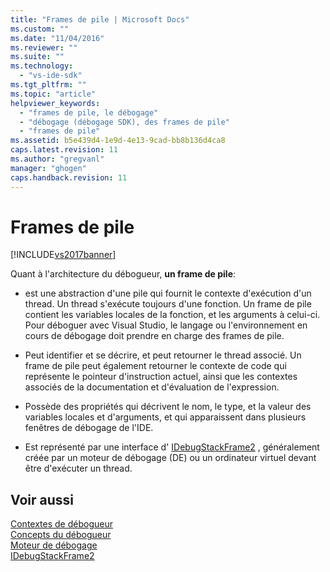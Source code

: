 ```yaml
---
title: "Frames de pile | Microsoft Docs"
ms.custom: ""
ms.date: "11/04/2016"
ms.reviewer: ""
ms.suite: ""
ms.technology: 
  - "vs-ide-sdk"
ms.tgt_pltfrm: ""
ms.topic: "article"
helpviewer_keywords: 
  - "frames de pile, le débogage"
  - "débogage (débogage SDK), des frames de pile"
  - "frames de pile"
ms.assetid: b5e439d4-1e9d-4e13-9cad-bb8b136d4ca8
caps.latest.revision: 11
ms.author: "gregvanl"
manager: "ghogen"
caps.handback.revision: 11
---
```

# Frames de pile
[!INCLUDE[vs2017banner](../../code-quality/includes/vs2017banner.md)]

Quant à l'architecture du débogueur, **un frame de pile**:  
  
-   est une abstraction d'une pile qui fournit le contexte d'exécution d'un thread.  Un thread s'exécute toujours d'une fonction.  Un frame de pile contient les variables locales de la fonction, et les arguments à celui\-ci.  Pour déboguer avec Visual Studio, le langage ou l'environnement en cours de débogage doit prendre en charge des frames de pile.  
  
-   Peut identifier et se décrire, et peut retourner le thread associé.  Un frame de pile peut également retourner le contexte de code qui représente le pointeur d'instruction actuel, ainsi que les contextes associés de la documentation et d'évaluation de l'expression.  
  
-   Possède des propriétés qui décrivent le nom, le type, et la valeur des variables locales et d'arguments, et qui apparaissent dans plusieurs fenêtres de débogage de l'IDE.  
  
-   Est représenté par une interface d' [IDebugStackFrame2](../../extensibility/debugger/reference/idebugstackframe2.md) , généralement créée par un moteur de débogage \(DE\) ou un ordinateur virtuel devant être d'exécuter un thread.  
  
## Voir aussi  
 [Contextes de débogueur](../../extensibility/debugger/debugger-contexts.md)   
 [Concepts du débogueur](../../extensibility/debugger/debugger-concepts.md)   
 [Moteur de débogage](../../extensibility/debugger/debug-engine.md)   
 [IDebugStackFrame2](../../extensibility/debugger/reference/idebugstackframe2.md)